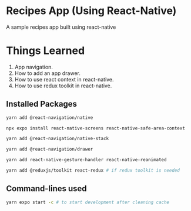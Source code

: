 # Recipes App (Using React-Native)

A sample recipes app built using react-native

# Things Learned

1. App navigation.
2. How to add an app drawer.
3. How to use react context in react-native.
4. How to use redux toolkit in react-native.

## Installed Packages

```sh
yarn add @react-navigation/native

npx expo install react-native-screens react-native-safe-area-context

yarn add @react-navigation/native-stack

yarn add @react-navigation/drawer

yarn add react-native-gesture-handler react-native-reanimated

yarn add @reduxjs/toolkit react-redux # if redux toolkit is needed
```

## Command-lines used

```sh
yarn expo start -c # to start development after cleaning cache
```
